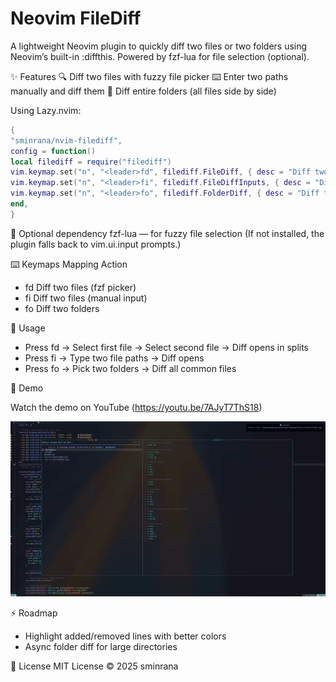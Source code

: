 # Neovim FileDiff

A lightweight Neovim plugin to quickly diff two files or two folders using Neovim’s built-in :diffthis.
Powered by fzf-lua for file selection (optional).

✨ Features
🔍 Diff two files with fuzzy file picker
⌨️ Enter two paths manually and diff them
📂 Diff entire folders (all files side by side)

Using Lazy.nvim:

```lua
{
"sminrana/nvim-filediff",
config = function()
local filediff = require("filediff")
vim.keymap.set("n", "<leader>fd", filediff.FileDiff, { desc = "Diff two files" })
vim.keymap.set("n", "<leader>fi", filediff.FileDiffInputs, { desc = "Diff via input paths" })
vim.keymap.set("n", "<leader>fo", filediff.FolderDiff, { desc = "Diff two folders (require absolute path)" })
end,
}
```

🔌 Optional dependency
fzf-lua — for fuzzy file selection
(If not installed, the plugin falls back to vim.ui.input prompts.)

⌨️ Keymaps Mapping Action

- <leader>fd Diff two files (fzf picker)
- <leader>fi Diff two files (manual input)
- <leader>fo Diff two folders

🚀 Usage

- Press <leader>fd → Select first file → Select second file → Diff opens in splits
- Press <leader>fi → Type two file paths → Diff opens
- Press <leader>fo → Pick two folders → Diff all common files

📸 Demo

Watch the demo on YouTube (https://youtu.be/7AJyT7ThS18)

![Watch the demo](demo.gif)

⚡ Roadmap

- Highlight added/removed lines with better colors
- Async folder diff for large directories

📝 License
MIT License © 2025 sminrana
